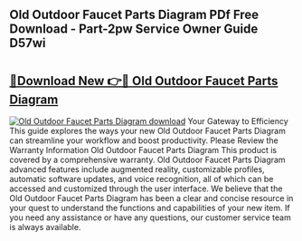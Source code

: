 ## Old Outdoor Faucet Parts Diagram PDf Free Download - Part-2pw Service Owner Guide D57wi

# <h2><a href="http://dfqetu.blite.top/?on=Old+Outdoor+Faucet+Parts+Diagram">🔗Download New 👉🔴 Old Outdoor Faucet Parts Diagram</a></h2>

[![Old Outdoor Faucet Parts Diagram download](https://i.imgur.com/lujVjoI.png)](http://dfqetu.blite.top/?on=Old+Outdoor+Faucet+Parts+Diagram)
Your Gateway to Efficiency This guide explores the ways your new Old Outdoor Faucet Parts Diagram can streamline your workflow and boost productivity. Please Review the Warranty Information Old Outdoor Faucet Parts Diagram This product is covered by a comprehensive warranty. Old Outdoor Faucet Parts Diagram advanced features include augmented reality, customizable profiles, automatic software updates, and voice recognition, all of which can be accessed and customized through the user interface. We believe that the Old Outdoor Faucet Parts Diagram has been a clear and concise resource in your quest to understand the functions and capabilities of your new item. If you need any assistance or have any questions, our customer service team is always available.
